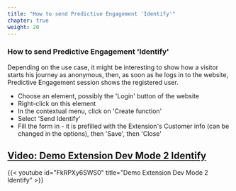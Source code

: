 ```yaml
---
title: "How to send Predictive Engagement 'Identify'"
chapter: true
weight: 20
---
```



### How to send Predictive Engagement 'Identify'
Depending on the use case, it might be interesting to show how a visitor starts his journey as anonymous, then, as soon as he logs in to the website, Predictive Engagement session shows the registered user.

- Choose an element, possibly the 'Login' button of the website
- Right-click on this element
- In the contextual menu, click on 'Create function'
- Select 'Send Identify'
- Fill the form in - it is prefilled with the Extension's Customer info (can be changed in the options), then 'Save', then 'Close'

## [Video: Demo Extension Dev Mode 2 Identify](https://youtu.be/FkRPXy6SWS0)

{{< youtube id="FkRPXy6SWS0" title="Demo Extension Dev Mode 2 Identify" >}}
